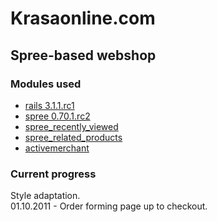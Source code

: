 # Krasaonline.com
## Spree-based webshop

### Modules used
* [rails 3.1.1.rc1](https://github.com/rails/rails/tree/v3.1.1.rc1)
* [spree 0.70.1.rc2](https://github.com/spree/spree/tree/v0.70.0.rc2)
* [spree_recently_viewed](https://github.com/romul/spree-recently-viewed)
* [spree_related_products](https://github.com/spree/spree_related_products)
* [activemerchant](https://github.com/Shopify/active_merchant)

### Current progress
Style adaptation.  
01.10.2011 - Order forming page up to checkout.